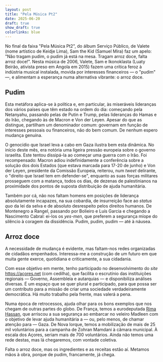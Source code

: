 ```yaml
---
layout: post
title: "Pela Música Pt2"
date: 2025-06-20
draft: true
show_draft: true
colorlinks: blue
---
```

No final da faixa "Pela Música Pt2", do álbum Serviço Público, de Valete (nome artístico de Keidje Lima), Sam the Kid (Samuel Mira) faz um apelo: "Não tragam pudim, o pudim já está na mesa. Tragam arroz doce, falta arroz doce!". Nesta música de 2006, Valete, Sam e Ikonoklasta (Luaty Beirão, ativista preso em Angola em 2015) fazem uma crítica feroz à indústria musical instalada, movida por interesses financeiros — o "pudim" —, e alimentam a esperança numa alternativa vibrante: o arroz doce.

## Pudim

Esta metáfora aplica-se à política e, em particular, às miseráveis lideranças dos vários países que têm estado na ordem do dia: começando pela Netanyahu, passando pelas de Putin e Trump, pelas lideranças do Hamas e do Irão, chegando às de Macron e Von der Leyen. Apesar do que as distingue, partilham um denominador comum: governam em função de interesses pessoais ou financeiros, não do bem comum. De nenhum espero mudança genuína.

O genocídio que Israel leva a cabo em Gaza ilustra bem esta dinâmica. No início deste mês, era notória uma ligeira pressão europeia sobre o governo israelita. Este tentou dissipá-la ao começar uma guerra com o Irão. Foi recompensado: Macron adiou indefinidamente a conferência sobre a solução dos dois Estados (que estava marcada para 17-20 de junho) e Von der Leyen, presidente da Comissão Europeia, reiterou, num *tweet* delirante, o "direito que Israel tem em defender-se", enquanto as suas forças militares prosseguem com a matança, todos os dias, de dezenas de palestinianos na proximidade dos pontos de suposta distribuição de ajuda humanitária.

Também por cá, não nos faltam homens em posições de liderança absolutamente incapazes, na sua cobardia, de insurreição face ao *status quo* da lei da selva e de absoluto desrespeito pelos direitos humanos. De Montenegro a Rangel, passando por Bolieiro e Luís Garcia e chegando a Nascimento Cabral: ei-los os *yes-men*, que preferem a segurança míope do silêncio à coragem da dissidência. Pudim, pudim, pudim — até à náusea.

## Arroz doce

A necessidade de mudança é evidente, mas faltam-nos redes organizadas de cidadãos empenhados. Interessa-me a construção de um futuro em que muita gente exerce, quotidiana e criticamente, a sua cidadania.

Com esse objetivo em mente, tenho participado no desenvolvimento do *site* <https://açores.net> (com cedilha), que facilita o escrutínio das instituições regionais — Governo, Assembleia e autarquias — e disponibiliza análises diversas. É um espaço que se quer plural e participado, para que possa ser um contributo para a missão de criar uma sociedade verdadeiramente democrática. Há muito trabalho pela frente, mas valerá a pena.

Numa época de retrocessos, ajuda olhar para os bons exemplos que nos chegam de outras partes do globo. De França, temos a eurodeputada [Rima Hassan](https://www.esquerda.net/artigo/isolamento-e-ameacas-de-morte-eurodeputada-relata-condicoes-da-detencao-em-israel/95270), que arriscou a sua segurança ao embarcar no veleiro Madleen com o objetivo de levar ajuda humanitária a — ou, pelo menos, de chamar atenção para — Gaza. De Nova Iorque, temos a mobilização de mais de 25 mil voluntários para a campanha de Zohran Mamdani à câmara municipal. À escala dos Açores, seriam mais de 700 voluntários. Ainda não temos uma rede destas, mas lá chegaremos, com vontade coletiva.

Falta o arroz doce, mas os ingredientes e as receitas estão aí. Metamos mãos à obra, porque de pudim, francamente, já chega.
